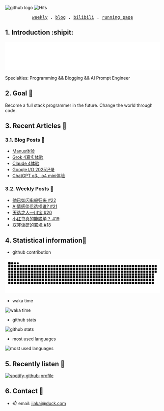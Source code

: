 ![github logo](https://img.shields.io/badge/github-real--jiakai-lightgrey?logo=github)
![Hits](https://hits.gujiakai.top/github.svg?action=hit&count_bg=%2396BFF9&title_bg=%23222222&title=Visits&edge_flat=false)

<p align="center">
  <samp>
    <a href="https://gujiakai.top">weekly</a> .
    <a href="https://blog.gujiakai.top">blog</a> .
    <a href="https://space.bilibili.com/488592525">bilibili</a> .
    <a href="https://run.gujiakai.top">running page</a>
  </samp>
</p>

## 1. Introduction :shipit:

![hello i am jaya](https://raw.githubusercontent.com/real-jiakai/real-jiakai/main/assets/hello-im-jaya.svg)

Specialties: Programming && Blogging && AI Prompt Engineer

## 2. Goal 🚩

Become a full stack programmer in the future.
Change the world through code.

## 3. Recent Articles 📝

### 3.1. Blog Posts 📄

<!-- BLOG-POST-LIST:START -->
- [Manus体验](https://blog.gujiakai.top/2025/07/manus-experience/)
- [Grok 4真实体验](https://blog.gujiakai.top/2025/07/grok-4-real-experience/)
- [Claude 4体验](https://blog.gujiakai.top/2025/05/claude-4-experience/)
- [Google I/O 2025记录](https://blog.gujiakai.top/2025/05/google-io-2025-notes/)
- [ChatGPT o3、o4 mini体验](https://blog.gujiakai.top/2025/04/chatgpt-o3-o4-mini-experience/)
<!-- BLOG-POST-LIST:END -->

### 3.2. Weekly Posts 📄

<!-- WEEKLY-POST-LIST:START -->
- [他已如闪电般归来 #22](https://gujiakai.top/2025/01/weekly-issue-22)
- [AI情感伴侣选择谁? #21](https://gujiakai.top/2024/09/weekly-issue-21)
- [天选之人—川宝 #20](https://gujiakai.top/2024/07/weekly-issue-20)
- [小红书真的能脱单？ #19](https://gujiakai.top/2024/06/weekly-issue-19)
- [双非读研的窘境 #18](https://gujiakai.top/2024/05/weekly-issue-18)
<!-- WEEKLY-POST-LIST:END -->

## 4. Statistical information📜

- github contribution

![github contribution](https://raw.githubusercontent.com/real-jiakai/real-jiakai/output/github-contribution-grid-snake.svg)

- waka time

![waka time](https://wakatime.com/share/@Jaya/b277c128-2898-4b50-a06b-80e5e93e642d.svg)

- github stats

![github stats](https://github-readme-stats-jiakai.vercel.app/api?username=real-jiakai&count_private=true&show_icons=true&theme=radical)

- most used languages

![most used languages](https://github-readme-stats-jiakai.vercel.app/api/top-langs/?username=real-jiakai&theme=radical)

## 5. Recently listen 🎵

[![spotify-github-profile](https://spotify-github-profile.kittinanx.com/api/view?uid=31xulne5z45q3wqlwgogsrxcsgg4&cover_image=true&theme=default&show_offline=false&background_color=121212&interchange=false)](https://github.com/kittinan/spotify-github-profile)

## 6. Contact 📧

- 📫 email: jiakai@duck.com

